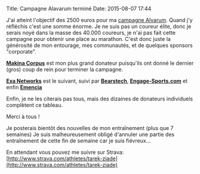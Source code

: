 Title: Campagne Alavarum terminé
Date: 2015-08-07 17:44

J'ai atteint l'objectif des 2500 euros pour ma [campagne Alvarum](http://www.alvarum.com/tarekziade). 
Quand j'y réfléchis c'est une somme énorme. Je ne suis pas un coureur élite, donc 
je serais noyé dans la masse des 40.000 coureurs, je n'ai pas fait cette campagne 
pour obtenir une place au marathon. C'est donc juste la générosité de mon
entourage, mes communautés, et de quelques sponsors "corporate".


**[Makina Corpus](http://makina-corpus.com/)** est mon plus grand donateur 
puisqu'ils ont donné le dernier (gros) coup de rein pour terminer la campagne.

**[Exa Networks](http://www.exa.net.uk)** est le suivant, suivi par 
**[Bearstech](http://bearstech.com/)**, 
**[Engage-Sports.com](http://Engage-Sports.com)** et enfin 
**[Emencia](http://www.emencia.com/fr/)**

Enfin, je ne les citerais pas tous, mais des dizaines de donateurs individuels
complètent ce tableau.

Merci à tous !

Je posterais bientôt des nouvelles de mon entraînement (plus que 7 semaines)
Je suis malheureusement obligé d'annuler une partie des entraînement de cette
fin de semaine car je suis fiévreux...

En attendant vous pouvez me suivre sur Strava: [http://www.strava.com/athletes/tarek-ziade](http://www.strava.com/athletes/tarek-ziade)

